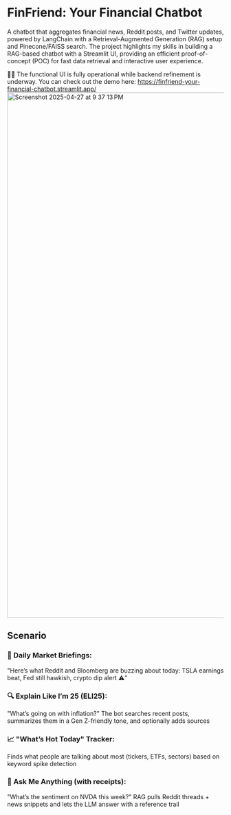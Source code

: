 # FinFriend: Your Financial Chatbot
A chatbot that aggregates financial news, Reddit posts, and Twitter updates, powered by LangChain with a Retrieval-Augmented Generation (RAG) setup and Pinecone/FAISS search. The project highlights my skills in building a RAG-based chatbot with a Streamlit UI, providing an efficient proof-of-concept (POC) for fast data retrieval and interactive user experience. 

✋🏻 The functional UI is fully operational while backend refinement is underway. You can check out the demo here: https://finfriend-your-financial-chatbot.streamlit.app/
<img width="1222" alt="Screenshot 2025-04-27 at 9 37 13 PM" src="https://github.com/user-attachments/assets/91e0fa45-f71b-4561-a19b-6491c0ba9e28" />

## Scenario
### 📰 Daily Market Briefings:
"Here’s what Reddit and Bloomberg are buzzing about today: TSLA earnings beat, Fed still hawkish, crypto dip alert ⚠️"

### 🔍 Explain Like I’m 25 (ELI25):
"What’s going on with inflation?"
The bot searches recent posts, summarizes them in a Gen Z-friendly tone, and optionally adds sources

### 📈 "What’s Hot Today" Tracker:
Finds what people are talking about most (tickers, ETFs, sectors) based on keyword spike detection

### 🤔 Ask Me Anything (with receipts):
"What’s the sentiment on NVDA this week?"
RAG pulls Reddit threads + news snippets and lets the LLM answer with a reference trail
